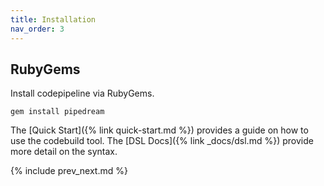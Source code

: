 ```yaml
---
title: Installation
nav_order: 3
---
```


## RubyGems

Install codepipeline via RubyGems.

    gem install pipedream

The [Quick Start]({% link quick-start.md %}) provides a guide on how to use the codebuild tool.  The [DSL Docs]({% link _docs/dsl.md %}) provide more detail on the syntax.

{% include prev_next.md %}